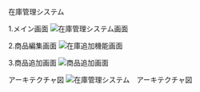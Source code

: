 在庫管理システム　

1.メイン画面
![在庫管理システム画面](https://github.com/user-attachments/assets/04404d19-88ee-452b-9108-2dbb09ce8646)

2.商品編集画面
![在庫追加機能画面](https://github.com/user-attachments/assets/455ffbe7-639c-47dd-811c-2495007e73d9)

3.商品追加画面
![商品追加画面](https://github.com/user-attachments/assets/fedcb0ba-bfe8-4b2a-ab8a-99dfe4381d71)

アーキテクチャ図
![在庫管理システム　アーキテクチャ図](https://github.com/user-attachments/assets/be7d1c2c-1411-4925-80bf-5c9de8f81fbd)
